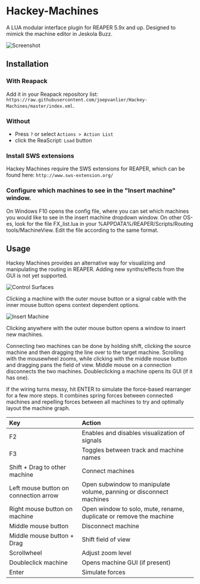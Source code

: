 # Hackey-Machines
A LUA modular interface plugin for REAPER 5.9x and up. Designed to mimick the machine editor in Jeskola Buzz.

![Screenshot](https://i.imgur.com/WP1kY6h.png)

## Installation
### With Reapack
Add it in your Reapack repository list: `https://raw.githubusercontent.com/joepvanlier/Hackey-Machines/master/index.xml`.

### Without
- Press `?` or select `Actions > Action List`
- click the ReaScript: `Load` button

### Install SWS extensions
Hackey Machines require the SWS extensions for REAPER, which can be found here: `http://www.sws-extension.org/`

### Configure which machines to see in the "Insert machine" window.
On Windows F10 opens the config file, where you can set which machines you would like to see in the insert machine dropdown window.
On other OS-es, look for the file FX_list.lua in your %APPDATA%/REAPER/Scripts/Routing tools/MachineView. Edit the file according to the same format.

## Usage
Hackey Machines provides an alternative way for visualizing and manipulating the routing in REAPER. Adding 
new synths/effects from the GUI is not yet supported.

![Control Surfaces](https://i.imgur.com/VXhQdzy.png)

Clicking a machine with the outer mouse button or a signal cable with the inner mouse button opens context dependent options.


![Insert Machine](https://i.imgur.com/lQ5DTvu.png)

Clicking anywhere with the outer mouse button opens a window to insert new machines.


Connecting two machines can be done by holding shift, clicking the source machine and then dragging the line over to the target machine. Scrolling with the mousewheel zooms, while clicking with the middle mouse button and dragging pans the field of view. Middle mouse on a connection disconnects the two machines. Doubleclicking a machine opens its GUI (if it has one).


If the wiring turns messy, hit ENTER to simulate the force-based rearranger for a few more steps. It combines spring forces between connected machines and repelling forces between all machines to try and optimally layout the machine graph.

| Key                   		| Action                                                                |
|:--------------------------------------|:----------------------------------------------------------------------|
| F2 | Enables and disables visualization of signals |
| F3 | Toggles between track and machine names |
| Shift + Drag to other machine | Connect machines |
| Left mouse button on connection arrow | Open subwindow to manipulate volume, panning or disconnect machines |
| Right mouse button on machine | Open window to solo, mute, rename, duplicate or remove the machine |
| Middle mouse button | Disconnect machine |
| Middle mouse button + Drag | Shift field of view |
| Scrollwheel | Adjust zoom level |
| Doubleclick machine | Opens machine GUI (if present) |
| Enter | Simulate forces |



